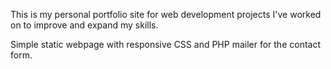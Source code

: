 This is my personal portfolio site for web development projects I've worked on to improve and expand my skills.

Simple static webpage with responsive CSS and PHP mailer for the contact form.
